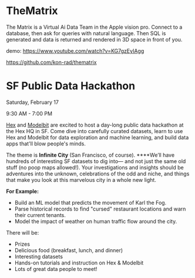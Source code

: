 # TheMatrix

The Matrix is a Virtual Ai Data Team in the Apple vision pro. Connect to a database, then ask for queries with natural language. Then SQL is generated and data is returned and rendered in 3D space in front of you.

demo:
https://www.youtube.com/watch?v=KG7gzEyIAgg


https://github.com/kon-rad/thematrix

# SF Public Data Hackathon


Saturday, February 17

9:30 AM - 7:00 PM


[Hex](https://hex.tech/) and [Modelbit](https://modelbit.com/) are excited to host a day-long public data hackathon at the Hex HQ in SF. Come dive into carefully curated datasets, learn to use Hex and Modelbit for data exploration and machine learning, and build data apps that'll blow people's minds.

The theme is **Infinite City** (San Francisco, of course). ****We’ll have hundreds of interesting SF datasets to dig into— and not just the same old stuff (no poop maps allowed!). Your investigations and insights should be adventures into the unknown, celebrations of the odd and niche, and things that make you look at this marvelous city in a whole new light.

**For Example:**

- Build an ML model that predicts the movement of Karl the Fog.
- Parse historical records to find "cursed" restaurant locations and warn their current tenants.
- Model the impact of weather on human traffic flow around the city.

There will be:

- Prizes
- Delicious food (breakfast, lunch, and dinner)
- Interesting datasets
- Hands-on tutorials and instruction on Hex & Modelbit
- Lots of great data people to meet!
